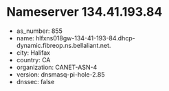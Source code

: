 # Nameserver 134.41.193.84

* as_number: 855
* name: hlfxns018gw-134-41-193-84.dhcp-dynamic.fibreop.ns.bellaliant.net.
* city: Halifax
* country: CA
* organization: CANET-ASN-4
* version: dnsmasq-pi-hole-2.85
* dnssec: false
